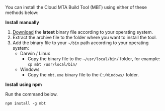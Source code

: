 
 You can install the Cloud MTA Build Tool (MBT) using either of these methods below:

 **Install manually**
 
  1. [Download](https://github.com/SAP/cloud-mta-build-tool/releases) the **latest** binary file according to your operating system.
  2. Extract the archive file to the folder where you want to install the tool.
  3. Add the binary file to your `~/bin` path according to your operating system:     
        - Darwin / Linux
          - Copy the binary file to the `~/usr/local/bin/` folder, for example: `cp mbt /usr/local/bin/`
        - Windows
          -  Copy the `mbt.exe` binary file to the `C:/Windows/` folder.

**Install using npm**

Run the command below.

```
npm install -g mbt
```
